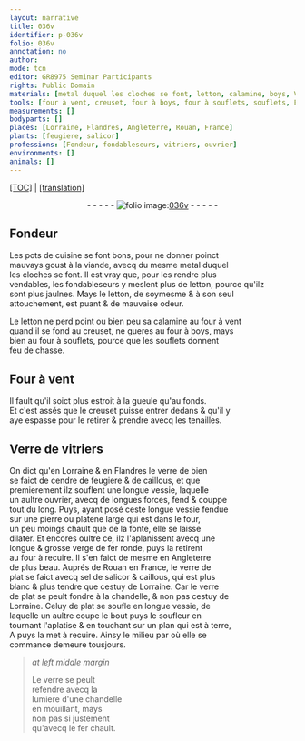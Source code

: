 ```yaml
---
layout: narrative
title: 036v
identifier: p-036v
folio: 036v
annotation: no
author:
mode: tcn
editor: GR8975 Seminar Participants
rights: Public Domain
materials: [metal duquel les cloches se font, letton, calamine, boys, Verre de vitriers, verre de bien, cendre de feugiere, caillous, pierre, fer, verre de plat, salicor, verre]
tools: [four à vent, creuset, four à boys, four à souflets, souflets, Four à vent, tenailles, pierre, platene, four, verge de fer, chandelle, plan, fer chault]
measurements: []
bodyparts: []
places: [Lorraine, Flandres, Angleterre, Rouan, France]
plants: [feugiere, salicor]
professions: [Fondeur, fondableseurs, vitriers, ouvrier]
environments: []
animals: []
---
```


 <p><a href="{{ site.baseurl }}/normalized/">[TOC]</a> | <a href="{{ site.baseurl }}/texts/p-036v_tl/" target="_blank">[translation]</a></p><div class="folio" align="center">- - - - - <a href="http://gallica.bnf.fr/ark:/12148/btv1b10500001g/f78.image" target="_blank"><img src="https://cu-mkp.github.io/2017-workshop-edition/assets/photo-icon.png" alt="folio image: " style="display:inline-block; margin-bottom:-3px;"/>036v</a> - - - - - </div>  
  

## <span class="pro">Fondeur</span>

 
Les pots de cuisine se font bons, pour ne donner poinct<br/> <span class="sn">mauvays goust à la viande</span>, avecq du mesme <span class="m">metal duquel<br/> les cloches se font</span>. Il est vray que, pour les rendre plus<br/> vendables, les <span class="pro">fond<span class="del">ables</span><span class="add">eurs</span></span> y meslent plus de <span class="m">letton</span>, pource qu'ilz<br/> sont plus jaulnes. Mays le <span class="m">letton</span>, de soymesme & à son seul<br/> attouchem<span class="exp">ent</span>, est <span class="sn">puant</span> & de <span class="sn">mauvaise odeur</span>.
 
Le <span class="m">letton</span> ne perd point ou bien peu sa <span class="m">calamine</span> au <span class="tl">four à vent</span><br/> quand il se fond au <span class="tl">creuset</span>, ne gueres au <span class="tl">four à <span class="m">boys</span></span>, mays<br/> bien au <span class="tl">four à souflets</span>, pource que les <span class="tl">souflets</span> donnent<br/> feu de chasse.
 
 
  

## <span class="tl">Four à vent</span>

 
Il fault qu'il soict plus estroit à la gueule qu'au fonds.<br/> Et c'est assés que le <span class="tl">creuset</span> puisse entrer dedans & qu'il y<br/> aye espasse pour le retirer & prendre avecq les <span class="tl">tenailles</span>.
 
 
  

## <span class="m">Verre de <span class="pro">vitriers</span></span>

 
On dict qu'en <span class="pl">Lorraine</span> & en <span class="pl">Flandres</span> le <span class="m">verre de bien</span><br/> se faict de <span class="m">cendre de <span class="pa">feugiere</span></span> & de <span class="m">caillous</span>, et que<br/> premierement ilz souflent une longue vessie, laquelle<br/> un aultre <span class="pro">ouvrier</span>, avecq de longues forces, fend & couppe<br/> tout du long. Puys, ayant posé ceste longue vessie fendue<br/> sur une <span class="tl"><span class="m">pierre</span></span> ou <span class="tl">platene</span> large qui est dans le <span class="tl">four</span>,<br/> un peu moings chault que de la fonte, elle se laisse<br/> dilater. Et encores oultre ce, ilz l'aplanissent avecq une<br/> longue & grosse <span class="tl">verge de <span class="m">fer</span></span> ronde, puys la retirent<br/> au <span class="tl">four</span> à recuire. Il s'en faict de mesme en <span class="pl">Angleterre</span><br/> de plus beau. Auprés de <span class="pl">Rouan</span> en <span class="pl">France</span>, le <span class="m">verre de<br/> plat</span> se faict avecq <span class="del">sel de</span> <span class="m"><span class="pa">salicor</span></span> & <span class="m">caillous</span>, qui est plus<br/> blanc & plus tendre que cestuy de <span class="pl">Lorraine</span>. Car le <span class="m">verre<br/> de plat</span> se peult fondre à la <span class="tl">chandelle</span>, & non pas cestuy de<br/> <span class="pl">Lorraine</span>. Celuy de plat se soufle en longue vessie, de<br/> laquelle un aultre coupe le bout puys le soufleur en<br/> tournant l'aplatise & en touchant sur un <span class="tl">plan</span> qui est à terre,<br/> <span class="del">A</span> puys la met à recuire. Ainsy le milieu par où elle se<br/> commance demeure tousjours.
 
> *at left middle margin*
> 
> 
>  Le <span class="m">verre</span> se peult<br/> refendre avecq la<br/> lumiere d'une <span class="tl">chandelle</span><br/> en mouillant, mays<br/> non pas si justement<br/> qu'avecq le <span class="tl"><span class="m">fer</span> chault</span>.
 
 